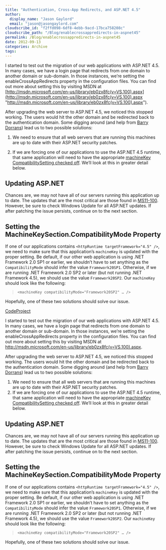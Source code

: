 ```yaml
---
title: "Authentication, Cross-App Redirects, and ASP.NET 4.5"
author: 
  display_name: "Jason Gaylord"
  email: "jason@jasongaylord.com"
cloudscribe_id: "f2ffd098-6df8-4ebb-9acd-17bca758208c"
cloudscribe_path: "/Blog/enablecrossappredirects-in-aspnet45"
permalink: /Blog/enablecrossappredirects-in-aspnet45
date: 2012-09-13
categories: Archive
tags: 
---
```


I started to test out the migration of our web applications with ASP.NET 4.5. In many cases, we have a login page that redirects from one domain to another domain or sub-domain. In those instances, we’re setting the enableCrossAppRedirects property in the configuration files. You can find out more about setting this by visiting MSDN at [http://msdn.microsoft.com/en-us/library/eb0zx8fc(v=VS.100).aspx](http://msdn.microsoft.com/en-us/library/eb0zx8fc(v=VS.100).aspx "http://msdn.microsoft.com/en-us/library/eb0zx8fc(v=VS.100).aspx").

After upgrading the web server to ASP.NET 4.5, we noticed this stopped working. The users would hit the other domain and be redirected back to the authentication domain. Some digging around (and help from [Barry Dorrans](https://twitter.com/blowdart)) lead us to two possible solutions:

1.  We need to ensure that all web servers that are running this machines are up to date with their ASP.NET security patches.

2.  If we are forcing one of our applications to use the ASP.NET 4.5 runtime, that same application will need to have the appropriate [machineKey CompatibilitySetting checked off](http://jasong.us/QeHxvD). We’ll look at this in greater detail below.



## Updating ASP.NET

Chances are, we may not have all of our servers running this application up to date. The updates that are the most critical are those found in [MS11-100](http://jasong.us/QeHSOM). However, be sure to check Windows Update for all ASP.NET updates. If after patching the issue persists, continue on to the next section.

## Setting the MachineKeySection.CompatibilityMode Property

If one of our applications contains `<httpRuntime targetFramework="4.5" />`, we need to make sure that this application’s `machineKey` is updated with the proper setting. Be default, if our other web application is using .NET Framework 2.0 SP1 or earlier, we shouldn’t have to set anything as the `CompatibilityMode` should infer the value `Framework20SP1`. Otherwise, if we are running .NET Framework 2.0 SP2 or later (but not running .NET Framework 4.5), we should use the value `Framework20SP2`. Our `machineKey` should look like the following:

> `<machineKey compatibilityMode="Framework20SP2" … />`

Hopefully, one of these two solutions should solve our issue.

[CodeProject](http://www.codeproject.com)<p>I started to test out the migration of our web applications with ASP.NET 4.5. In many cases, we have a login page that redirects from one domain to another domain or sub-domain. In those instances, we’re setting the enableCrossAppRedirects property in the configuration files. You can find out more about setting this by visiting MSDN at <a title="http://msdn.microsoft.com/en-us/library/eb0zx8fc(v=VS.100).aspx" href="http://msdn.microsoft.com/en-us/library/eb0zx8fc(v=VS.100).aspx">http://msdn.microsoft.com/en-us/library/eb0zx8fc(v=VS.100).aspx</a>.</p>
<p>After upgrading the web server to ASP.NET 4.5, we noticed this stopped working. The users would hit the other domain and be redirected back to the authentication domain. Some digging around (and help from <a href="https://twitter.com/blowdart" target="_blank">Barry Dorrans</a>) lead us to two possible solutions:</p>
<ol>
<li>We need to ensure that all web servers that are running this machines are up to date with their ASP.NET security patches.</li>
<li>If we are forcing one of our applications to use the ASP.NET 4.5 runtime, that same application will need to have the appropriate <a href="http://jasong.us/QeHxvD" target="_blank">machineKey CompatibilitySetting checked off</a>. We’ll look at this in greater detail below.</li>
</ol>
<h2>Updating ASP.NET</h2>
<p>Chances are, we may not have all of our servers running this application up to date. The updates that are the most critical are those found in <a href="http://jasong.us/QeHSOM" target="_blank">MS11-100</a>. However, be sure to check Windows Update for all ASP.NET updates. If after patching the issue persists, continue on to the next section.</p>
<h2>Setting the MachineKeySection.CompatibilityMode Property</h2>
<p>If one of our applications contains <code>&lt;httpRuntime targetFramework="4.5" /&gt;</code>, we need to make sure that this application’s <code>machineKey</code> is updated with the proper setting. Be default, if our other web application is using .NET Framework 2.0 SP1 or earlier, we shouldn’t have to set anything as the <code>CompatibilityMode</code> should infer the value <code>Framework20SP1</code>. Otherwise, if we are running .NET Framework 2.0 SP2 or later (but not running .NET Framework 4.5), we should use the value <code>Framework20SP2</code>. Our <code>machineKey</code> should look like the following:</p>
<blockquote><code>&lt;machineKey compatibilityMode="Framework20SP2" … /&gt;</code></blockquote>
<p>Hopefully, one of these two solutions should solve our issue.</p>
<p><a style="display: none;" href="http://www.codeproject.com" rel="tag">CodeProject</a></p>